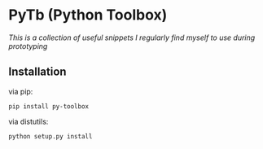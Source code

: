 # PyTb (Python Toolbox)

*This is a collection of useful snippets I regularly find myself to use during prototyping*

## Installation

via pip:
```
pip install py-toolbox
```

via distutils:
```
python setup.py install
```
